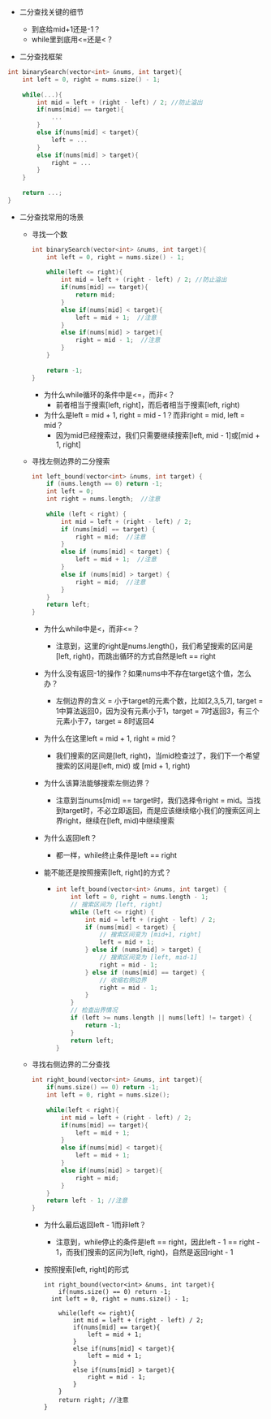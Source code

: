 - 二分查找关键的细节
  - 到底给mid+1还是-1？
  - while里到底用<=还是<？



- 二分查找框架

```c++
int binarySearch(vector<int> &nums, int target){
    int left = 0, right = nums.size() - 1;
    
    while(...){
        int mid = left + (right - left) / 2; //防止溢出
        if(nums[mid] == target){
            ...
        }
        else if(nums[mid] < target){
            left = ...
        }
        else if(nums[mid] > target){
            right = ...
        }
    }
    
    return ...;
}
```



- 二分查找常用的场景

  - 寻找一个数

    ```c++
    int binarySearch(vector<int> &nums, int target){
        int left = 0, right = nums.size() - 1;
        
        while(left <= right){
            int mid = left + (right - left) / 2; //防止溢出
            if(nums[mid] == target){
                return mid;
            }
            else if(nums[mid] < target){
                left = mid + 1;  //注意
            }
            else if(nums[mid] > target){
                right = mid - 1;  //注意
            }
        }
        
        return -1;
    }
    ```

    - 为什么while循环的条件中是<=，而非<？
      - 前者相当于搜索[left, right]，而后者相当于搜索[left, right)
    - 为什么是left = mid + 1, right = mid - 1？而非right = mid, left = mid？
      - 因为mid已经搜索过，我们只需要继续搜索[left, mid - 1]或[mid + 1, right]

  - 寻找左侧边界的二分搜索

    ```cpp
    int left_bound(vector<int> &nums, int target) {
        if (nums.length == 0) return -1;
        int left = 0;
        int right = nums.length;  //注意
        
        while (left < right) { 
            int mid = left + (right - left) / 2;
            if (nums[mid] == target) {
                right = mid;  //注意
            } 
            else if (nums[mid] < target) {
                left = mid + 1;  //注意
            } 
            else if (nums[mid] > target) {
                right = mid;  //注意
            }
        }
        return left;
    }
    ```

    - 为什么while中是<，而非<=？
      - 注意到，这里的right是nums.length()，我们希望搜索的区间是[left, right)，而跳出循环的方式自然是left == right
    - 为什么没有返回-1的操作？如果nums中不存在target这个值，怎么办？
      - 左侧边界的含义 = 小于target的元素个数，比如[2,3,5,7], target = 1中算法返回0，因为没有元素小于1，target = 7时返回3，有三个元素小于7，target = 8时返回4
    - 为什么在这里left = mid + 1, right = mid？
      - 我们搜索的区间是[left, right)，当mid检查过了，我们下一个希望搜索的区间是[left, mid) 或 [mid + 1, right)
    - 为什么该算法能够搜索左侧边界？
      - 注意到当nums[mid] == target时，我们选择令right = mid。当找到target时，不必立即返回，而是应该继续缩小我们的搜索区间上界right，继续在[left, mid)中继续搜索
    - 为什么返回left？
      - 都一样，while终止条件是left == right

    - 能不能还是按照搜索[left, right]的方式？

      - ```c++
        int left_bound(vector<int> &nums, int target) {
            int left = 0, right = nums.length - 1;
            // 搜索区间为 [left, right]
            while (left <= right) {
                int mid = left + (right - left) / 2;
                if (nums[mid] < target) {
                    // 搜索区间变为 [mid+1, right]
                    left = mid + 1;
                } else if (nums[mid] > target) {
                    // 搜索区间变为 [left, mid-1]
                    right = mid - 1;
                } else if (nums[mid] == target) {
                    // 收缩右侧边界
                    right = mid - 1;
                }
            }
            // 检查出界情况
            if (left >= nums.length || nums[left] != target) {
                return -1;
            }
            return left;
        }
        ```

  - 寻找右侧边界的二分查找

    ```c++
    int right_bound(vector<int> &nums, int target){
        if(nums.size() == 0) return -1;
    	int left = 0, right = nums.size();
        
        while(left < right){
            int mid = left + (right - left) / 2;
            if(nums[mid] == target){
                left = mid + 1;
            }
            else if(nums[mid] < target){
                left = mid + 1;
            }
            else if(nums[mid] > target){
                right = mid;
            }
        }    
        return left - 1; //注意   
    }
    ```

    - 为什么最后返回left - 1而非left？

      - 注意到，while停止的条件是left == right，因此left - 1 == right - 1，而我们搜索的区间为[left, right)，自然是返回right - 1

    - 按照搜索[left, right]的形式

      ```
      int right_bound(vector<int> &nums, int target){
          if(nums.size() == 0) return -1;
      	int left = 0, right = nums.size() - 1;
          
          while(left <= right){
              int mid = left + (right - left) / 2;
              if(nums[mid] == target){
                  left = mid + 1;
              }
              else if(nums[mid] < target){
                  left = mid + 1;
              }
              else if(nums[mid] > target){
                  right = mid - 1;
              }
          }    
          return right; //注意   
      }
      ```

      